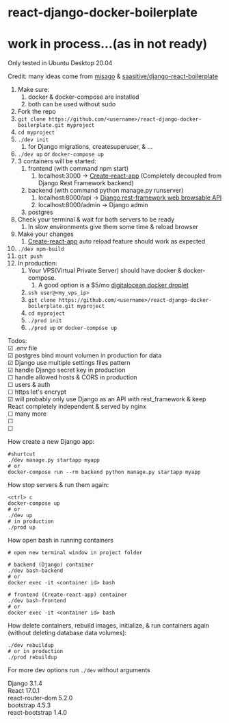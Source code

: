 # react-django-docker-boilerplate

# work in process...(as in not ready)

Only tested in Ubuntu Desktop 20.04

Credit: many ideas come from [misago](https://github.com/rafalp/Misago) & [saasitive/django-react-boilerplate](https://github.com/saasitive/django-react-boilerplate)


1. Make sure:
   1. docker & docker-compose are installed
   1. both can be used without sudo
1. Fork the repo
1. `git clone https://github.com/<username>/react-django-docker-boilerplate.git myproject`
1. `cd myproject`
1. `./dev init`
   1. for Django migrations, createsuperuser, & ...   
1. `./dev up` or `docker-compose up`
1. 3 containers will be started:   
   1. frontend (with command npm start)
      1. localhost:3000 -> [Create-react-app](https://github.com/facebook/create-react-app) (Completely decoupled from Django Rest Framework backend)
   1. backend (with command python manage.py runserver)
      1. localhost:8000/api -> [Django rest-framework web browsable API](https://www.django-rest-framework.org/topics/browsable-api/)
      1. localhost:8000/admin -> Django admin
   1. postgres   
1. Check your terminal & wait for both servers to be ready
   1. In slow environments give them some time & reload browser  
1. Make your changes
   1. [Create-react-app](https://github.com/facebook/create-react-app) auto reload feature should work as expected
1. `./dev npm-build`
1. `git push`
1. In production:
   1. Your VPS(Virtual Private Server) should have docker & docker-compose.
      1. A good option is a $5/mo [digitalocean docker droplet](https://marketplace.digitalocean.com/apps/docker)
   1. `ssh user@<my_vps_ip>`
   1. `git clone https://github.com/<username>/react-django-docker-boilerplate.git myproject`
   1. `cd myproject`
   1. `./prod init`
   1. `./prod up` or `docker-compose up`    

Todos:   
☑ .env file   
☑ postgres bind mount volumen in production for data   
☑ Django use multiple settings files pattern   
☑ handle Django secret key in production   
☐ handle allowed hosts & CORS in production   
☐ users & auth    
☐ https let's encrypt   
☑ will probably only use Django as an API with rest_framework & keep React completely independent & served by nginx   
☐ many more   
☐    
☐      




How create a new Django app:  
```
#shurtcut
./dev manage.py startapp myapp
# or 
docker-compose run --rm backend python manage.py startapp myapp
```   


How stop servers & run them again:   
```
<ctrl> c
docker-compose up
# or
./dev up
# in production
./prod up
```   

How open bash in running containers  
```   
# open new terminal window in project folder

# backend (Django) container
./dev bash-backend
# or
docker exec -it <container id> bash   
 
# frontend (Create-react-app) container
./dev bash-frontend
# or
docker exec -it <container id> bash
```   


How delete containers, rebuild images, initialize, & run containers again (without deleting database data volumes):   
```
./dev rebuildup
# or in production
./prod rebuildup
```   

For more dev options run `./dev` without arguments   





Django 3.1.4  
React 17.0.1  
react-router-dom 5.2.0  
bootstrap 4.5.3  
react-bootstrap 1.4.0  



